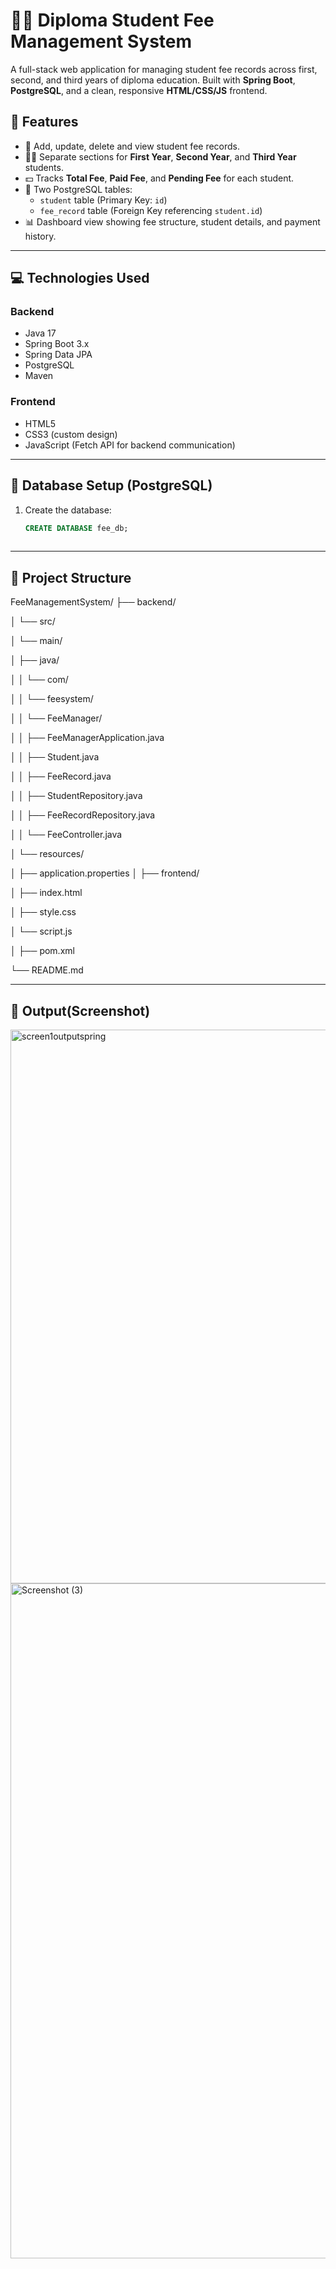 # 👨‍🎓 Diploma Student Fee Management System

A full-stack web application for managing student fee records across first, second, and third years of diploma education. Built with **Spring Boot**, **PostgreSQL**, and a clean, responsive **HTML/CSS/JS** frontend.

## 📌 Features

- 🎯 Add, update, delete and view student fee records.
- 🧑‍🎓 Separate sections for **First Year**, **Second Year**, and **Third Year** students.
- 💵 Tracks **Total Fee**, **Paid Fee**, and **Pending Fee** for each student.
- 📂 Two PostgreSQL tables:
  - `student` table (Primary Key: `id`)
  - `fee_record` table (Foreign Key referencing `student.id`)
- 📊 Dashboard view showing fee structure, student details, and payment history.

---

## 💻 Technologies Used

### Backend
- Java 17
- Spring Boot 3.x
- Spring Data JPA
- PostgreSQL
- Maven

### Frontend
- HTML5
- CSS3 (custom design)
- JavaScript (Fetch API for backend communication)

---

## 🧾 Database Setup (PostgreSQL)

1. Create the database:
   ```sql
   CREATE DATABASE fee_db;
 
---

## 📁 Project Structure
FeeManagementSystem/
├── backend/

│ └── src/

│ └── main/

│ ├── java/

│ │ └── com/

│ │ └── feesystem/

│ │ └── FeeManager/

│ │ ├── FeeManagerApplication.java

│ │ ├── Student.java

│ │ ├── FeeRecord.java

│ │ ├── StudentRepository.java

│ │ ├── FeeRecordRepository.java

│ │ └── FeeController.java

│ └── resources/

│ ├── application.properties
│
├── frontend/

│ ├── index.html

│ ├── style.css

│ └── script.js

│
├── pom.xml

└── README.md

---
## 📸 Output(Screenshot)
<img width="1863" height="886" alt="screen1outputspring" src="https://github.com/user-attachments/assets/8a3f34ab-4eb7-4e84-a210-5b5cc27e958e" />


<img width="1920" height="1080" alt="Screenshot (3)" src="https://github.com/user-attachments/assets/6b4df991-07d1-4f68-b8f1-87e15b369afc" />



